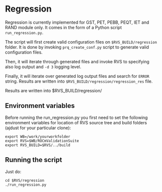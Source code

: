 # Regression

Regression is currently implemented for GST, PET, PEBB, PEQT, IET and RAND module only.
It comes in the form of a Python script `run_regression.py`.

The script will first create valid configuration files on
`$RVS_BUILD/regression` folder. It is done by invoking `prq_create_conf.py`
script to generate valid configuration files.

Then, it will iterate through generated files and invoke RVS to specifying also
log output and `-d 3` logging level.

Finally, it will iterate over generated log output files and search for `ERROR`
string. Results are written into `$RVS_BUILD/regression/regression_res`
file.

Results are written into $RVS_BUILD/regression/

## Environment variables

Before running the run_regression.py you first need to set the following
environment variables for location of RVS source tree and build folders
(ajdust for your particular clone):

    export WB=/work/yourworkfolder
    export RVS=$WB/ROCmValidationSuite
    export RVS_BUILD=$RVS/../build

## Running the script

Just do:

    cd $RVS/regression
    ./run_regression.py

